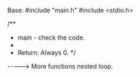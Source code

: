 Base:
#include "main.h"
#include <stdio.h>

/**
 * main - check the code.
 *
 * Return: Always 0.
 */

-----> More functions nested loop.
